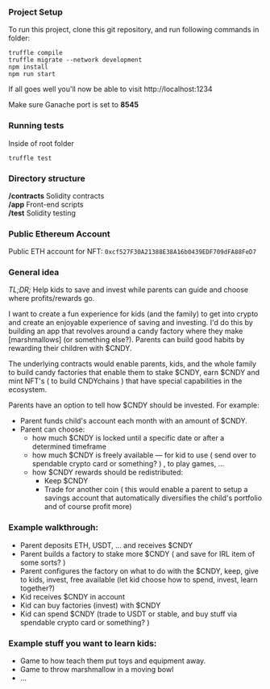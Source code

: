 ### Project Setup
To run this project, clone this git repository, 
and run following commands in folder:
```
truffle compile
truffle migrate --network development
npm install
npm run start
```

If all goes well you'll now be able to visit http://localhost:1234

Make sure Ganache port is set to **8545**

### Running tests
Inside of root folder
```
truffle test
```

### Directory structure
**/contracts** Solidity contracts<br>
**/app** Front-end scripts<br>
**/test** Solidity testing

### Public Ethereum Account

Public ETH account for NFT: ```0xcf527F30A21388E38A16b0439EDF709dFA88FeD7```


### General idea

*TL;DR;* Help kids to save and invest while parents can guide and choose where profits/rewards go. 

I want to create a fun experience for kids (and the family) to get into crypto and create an enjoyable experience of saving and investing. I'd do this by building an app that revolves around a candy factory where they make [marshmallows] (or something else?). Parents can build good habits by rewarding their children with $CNDY. 

The underlying contracts would enable parents, kids, and the whole family to build candy factories that enable them to stake $CNDY, earn $CNDY and mint NFT's ( to build CNDYchains ) that have special capabilities in the ecosystem.

Parents have an option to tell how $CNDY should be invested. For example: 

- Parent funds child's account each month with an amount of $CNDY.
- Parent can choose:
    - how much $CNDY is locked until a specific date or after a determined timeframe
    - how much $CNDY is freely available — for kid to use ( send over to spendable crypto card or something? ) , to play games, ...
    - how $CNDY rewards should be redistributed:
        - Keep $CNDY
        - Trade for another coin ( this would enable a parent to setup a savings account that automatically diversifies the child's portfolio and of course profit more)

### Example walkthrough:

- Parent deposits ETH, USDT, ... and receives $CNDY
- Parent builds a factory to stake more $CNDY ( and save for IRL item of some sorts? )
- Parent configures the factory on what to do with the $CNDY, keep, give to kids, invest, free available (let kid choose how to spend, invest, learn together?)
- Kid receives $CNDY in account
- Kid can buy factories (invest) with $CNDY
- Kid can spend $CNDY (trade to USDT or stable, and buy stuff via spendable crypto card or something? )

### Example stuff you want to learn kids:

- Game to how teach them put toys and equipment away.
- Game to throw marshmallow in a moving bowl
- ...
